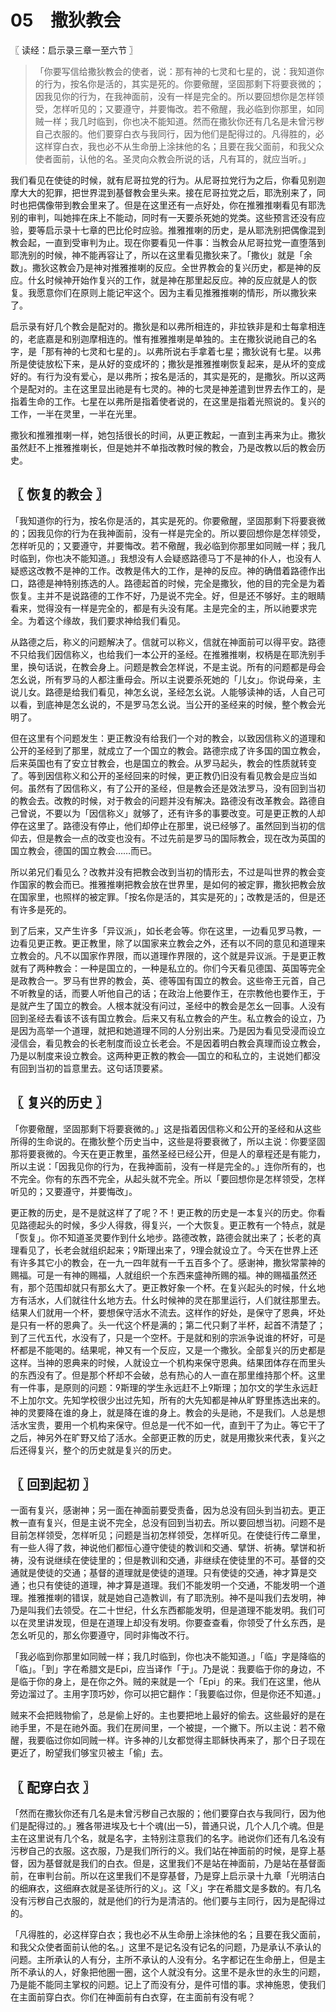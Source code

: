 # 05　撒狄教会



〖 读经：启示录三章一至六节 〗

> 「你要写信给撒狄教会的使者，说：那有神的七灵和七星的，说：我知道你的行为，按名你是活的，其实是死的。你要儆醒，坚固那剩下将要衰微的；因我见你的行为，在我神面前，没有一样是完全的。所以要回想你是怎样领受，怎样听见的；又要遵守，并要悔改。若不儆醒，我必临到你那里，如同贼一样；我几时临到，你也决不能知道。然而在撒狄你还有几名是未曾污秽自己衣服的。他们要穿白衣与我同行，因为他们是配得过的。凡得胜的，必这样穿白衣，我也必不从生命册上涂抹他的名；且要在我父面前，和我父众使者面前，认他的名。圣灵向众教会所说的话，凡有耳的，就应当听。」

我们看见在使徒的时候，就有尼哥拉党的行为。从尼哥拉党行为之后，你看见别迦摩大大的犯罪，把世界混到基督教会里头来。接在尼哥拉党之后，耶洗别来了，同时也把偶像带到教会里来了。但是在这里还有一点好处，你在推雅推喇看见有耶洗别的审判，叫她摔在床上不能动，同时有一天要杀死她的党类。这些预言还没有应验，要等启示录十七章的巴比伦时应验。推雅推喇的历史，是从耶洗别把偶像混到教会起，一直到受审判为止。现在你要看见一件事：当教会从尼哥拉党一直堕落到耶洗别的时候，神不能再容让了，所以在这里看见撒狄来了。「撒伙」就是「余数」。撒狄这教会乃是神对推雅推喇的反应。全世界教会的复兴历史，都是神的反应。什幺时候神开始作复兴的工作，就是神在那里起反应。神的反应就是人的恢复。我愿意你们在原则上能记牢这个。因为主看见推雅推喇的情形，所以撒狄来了。

启示录有好几个教会是配对的。撒狄是和以弗所相连的，非拉铁非是和士每拿相连的，老底嘉是和别迦摩相连的。惟有推雅推喇是单独的。主在撒狄说祂自己的名字，是「那有神的七灵和七星的」。以弗所说右手拿着七星；撒狄说有七星。以弗所是使徒放松下来，是从好的变成坏的；撒狄是推雅推喇恢复起来，是从坏的变成好的。有行为没有爱心，是以弗所；按名是活的，其实是死的，是撒狄。所以这两个是配对的。主在这里显出祂是有七灵的。神的七灵是神差遣到世界去作工的，是指着生命的工作。七星在以弗所是指着使者说的，在这里是指着光照说的。复兴的工作，一半在灵里，一半在光里。

撒狄和推雅推喇一样，她包括很长的时间，从更正教起，一直到主再来为止。撒狄虽然赶不上推雅推喇长，但是她并不单指改教时候的教会，乃是改教以后的教会历史。



## 〖 恢复的教会 〗

「我知道你的行为，按名你是活的，其实是死的。你要儆醒，坚固那剩下将要衰微的；因我见你的行为在我神面前，没有一样是完全的。所以要回想你是怎样领受，怎样听见的；又要遵守，并要悔改。若不儆醒，我必临到你那里如同贼一样；我几时临到，你也决不能知道。」我想没有人会疑惑路德马丁不是神的仆人，也没有人疑惑这改教不是神的工作。改教是伟大的工作，是神的反应。神的确借着路德作出口，路德是神特别拣选的人。路德起首的时候，完全是撒狄，他的目的完全是为着恢复。主并不是说路德的工作不好，乃是说不完全。好，但是还不够好。主的眼睛看来，觉得没有一样是完全的，都是有头没有尾。主是完全的主，所以祂要求完全。为着这个缘故，我们要求神给我们看见。

从路德之后，称义的问题解决了。信就可以称义，信就在神面前可以得平安。路德不只给我们因信称义，也给我们一本公开的圣经。在推雅推喇，权柄是在耶洗别手里，换句话说，在教会身上。问题是教会怎样说，不是主说。所有的问题都是母会怎幺说，所有罗马的人都注重母会。所以主说要杀死她的「儿女」。你说母亲，主说儿女。路德是给我们看见，神怎幺说，圣经怎幺说。人能够读神的话，人自己可以看，到底神是怎幺说的，不是罗马怎幺说。当公开的圣经来的时候，整个教会光明了。

但在这里有个问题发生：更正教没有给我们一个对的教会，以致因信称义的道理和公开的圣经到了那里，就成立了一个国立的教会。路德宗成了许多国的国立教会，后来英国也有了安立甘教会，也是国立的教会。从罗马起头，教会的性质就转变了。等到因信称义和公开的圣经回来的时候，更正教仍旧没有看见教会是应当如何。虽然有了因信称义，有了公开的圣经，但是教会还是效法罗马，没有回到当初的教会去。改教的时候，对于教会的问题并没有解决。路德没有改革教会。路德自己曾说，不要以为「因信称义」就够了，还有许多的事要改变。可是更正教的人却停在这里了。路德没有停止，他们却停止在那里，说已经够了。虽然回到当初的信仰去，但是教会一点的改变也没有。不过先前是罗马的国际教会，现在改为英国的国立教会，德国的国立教会……而已。

所以弟兄们看见么？改教并没有把教会改到当初的情形去，不过是叫世界的教会变作国家的教会而已。推雅推喇把教会放在世界里，是如何的被定罪，撒狄把教会放在国家里，也照样的被定罪。「按名你是活的，其实是死的」；改教是活的，但是还有许多是死的。

到了后来，又产生许多「异议派」，如长老会等。你在这里，一边看见罗马教，一边看见更正教。更正教里，除了以国家来立教会之外，还有以不同的意见和道理来立教会的。凡不以国家作界限，而以道理作界限的，这个就是异议派。于是更正教就有了两种教会：一种是国立的，一种是私立的。你们今天看见德国、英国等完全是政教合一。罗马有世界的教会，英、德等国有国立的教会。这些帝王元首，自己不听教皇的话，而要人听他自己的话；在政治上他要作王，在宗教他也要作王，于是就产生了国立的教会。人根本就没有问过，圣经中的教会是怎幺一回事。人没有回到圣经去看该不该有国立教会。后来又有私立教会的产生。私立教会的设立，乃是因为高举一个道理，就把和她道理不同的人分别出来。乃是因为看见受浸而设立浸信会，看见教会的长老制度而设立长老会。不是因着明白教会真理而设立教会，乃是以制度来设立教会。这两种更正教的教会──国立的和私立的，主说她们都没有回到当初的旨意里去。这句话顶要紧。



## 〖 复兴的历史 〗

「你要儆醒，坚固那剩下将要衰微的。」这是指着因信称义和公开的圣经和从这些所得的生命说的。在撒狄整个历史当中，这些是将要衰微了，所以主说：你要坚固那将要衰微的。今天在更正教里，虽然圣经已经公开，但是人的章程还是有能力，所以主说：「因我见你的行为，在我神面前，没有一样是完全的。」连你所有的，也不完全。你有的东西不完全，从起头就不完全。所以「要回想你是怎样领受，怎样听见的；又要遵守，并要悔改」。

更正教的历史，是不是就这样了了呢？不！更正教的历史是一本复兴的历史。你看见路德起头的时候，多少人得救，得复兴，一个大恢复。更正教有一个特点，就是「恢复」。你不知道圣灵要作到什幺地步。路德改教，路德会就出来了；长老的真理看见了，长老会就组织起来；斯理出来了，理会就设立了。今天在世界上还有许多其它小的教会，在一九一四年就有一千五百多个了。感谢神，撒狄常蒙神的赐福。可是一有神的赐福，人就组织一个东西来盛神所赐的福。神的赐福虽然还有，那个范围却就只有那幺大了。更正教好象一个杯。在复兴起头的时候，什幺地方有活水，人们就往什幺地方去。什幺时候神的灵在那里运行，人们就往那里去。结果人们就用一个杯，要想保守活水不流去。这样作的好处，是保守了恩典，坏处是只有一杯的恩典了。头一代这个杯是满的；第二代只剩了半杯，起首不清楚了；到了三代五代，水没有了，只是一个空杯。于是就和别的宗派争说谁的杯好，可是杯都是不能喝的。结果呢，神又有一个反应，又是一个撒狄。全部复兴的历史都是这样。当神的恩典来的时候，人就设立一个机构来保守恩典。结果团体存在而里头的东西没有了。但是那个杯却不会破，总有热心的人一直在那里维持那个杯。这里有一件事，是原则的问题：斯理的学生永远赶不上斯理；加尔文的学生永远赶不上加尔文。先知学校很少出过先知，所有的大先知都是神从旷野里拣选出来的。神的灵要降在谁的身上，就是降在谁的身上。教会的头是祂，不是我们。人总是想活水宝贵，要用一个机构来保守。但总是一代不如一代，直到干了为止。等它干了之后，神另外在旷野又给了活水。全部更正教的历史，就是用撒狄来代表，复兴之后还得复兴，整个的历史就是复兴的历史。



## 〖 回到起初 〗

一面有复兴，感谢神；另一面在神面前要受责备，因为总没有回头到当初去。更正教一直有复兴，但是主说不完全，总没有回到当初去。所以要回想当初。问题不是目前怎样领受，怎样听见；问题是当初怎样领受，怎样听见。在使徒行传二章里，有一些人得了救，神说他们都恒心遵守使徒的教训和交通、擘饼、祈祷。擘饼和祈祷，没有说继续在使徒里的；但是教训和交通，非继续在使徒里的不可。基督的交通就是使徒的交通；基督的道理就是使徒的道理。只有使徒的交通，神才算是交通；也只有使徒的道理，神才算是道理。我们不能发明一个交通，不能发明一个道理。推雅推喇的错误，就是她自己造教训，有了耶洗别。神不是叫我们去发明，神乃是叫我们去领受。在二十世纪，什幺东西都能发明，但是道理不能发明。我们可以在灵里讲发现，但是在道理上却没有发明。你要查查看，你领受了什幺东西，是怎幺听见的，那幺你要遵守，同时非悔改不行。

「我必临到你那里如同贼一样；我几时临到，你也决不能知道。」「临」字是降临的「临」。「到」字在希腊文是Epi，应当译作「于」。乃是说：我要临于你的身边，不是临于你的身上，是在你之外。贼的来就是一个「Epi」的来。我们在这里，他从旁边溜过了。主用字顶巧妙，你可以把它翻作：「我要临过你，但是你还不知道。」

贼来不会把贱物偷了，总是偷上好的。主也要把地上最好的偷去。这些最好的是在祂手里，不是在祂外面。我们在房间里，一个被提，一个撇下。所以主说：若不儆醒，我要临过你如同贼一样。许多神的儿女都觉得主耶稣快再来了，那个日子现在更近了，盼望我们够宝贝被主「偷」去。



## 〖 配穿白衣 〗

「然而在撒狄你还有几名是未曾污秽自己衣服的；他们要穿白衣与我同行，因为他们是配得过的。」雅各带进埃及七十个魂(出一5)，普通只说，几个人几个魂。但是主在这里说有几个名，就是名字，主特别注意我们的名字。祂说你们还有几名没有污秽自己的衣服。这衣服，乃是我们所行的义。我们站在神面前的时候，是穿上基督，因为基督就是我们的白衣。但是，这里我们不是站在神面前，乃是站在基督面前，在审判台前。所以在这里我们不是穿基督，乃是穿上启示录十九章「光明洁白的细麻衣，这细麻衣就是圣徒所行的义」。这「义」字在希腊文是多数的。有几名没有污秽自己衣服的，就是他们的行为是清洁的。他们要与主同行，因为是配得过的。

「凡得胜的，必这样穿白衣；我也必不从生命册上涂抹他的名；且要在我父面前，和我父众使者面前认他的名。」这里不是记名没有记名的问题，乃是承认不承认的问题。主所承认的人有分，主所不承认的人没有分。名字都记在生命册上，但是主所不承认的人，好象把他圈一圈，这个人就没有分。这里不是永世的永生的问题，乃是能不能同主掌权的问题。记上了而没有分，是件可惜的事。求神施恩，使我们在主面前穿白衣。你们在神面前有白衣穿，在主面前有没有呢？

